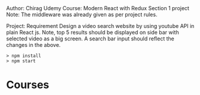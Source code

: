 ##
Author: Chirag
Udemy Course: Modern React with Redux
Section 1 project
Note: The middleware was already given as per project rules.

Project: Requirement 
Design a video search website by using youtube API in plain React js.
Note, top 5 results should be displayed on side bar with selected video as a big screen.
A search bar input should reflect the changes in the above.
```
> npm install
> npm start
```
# Courses

